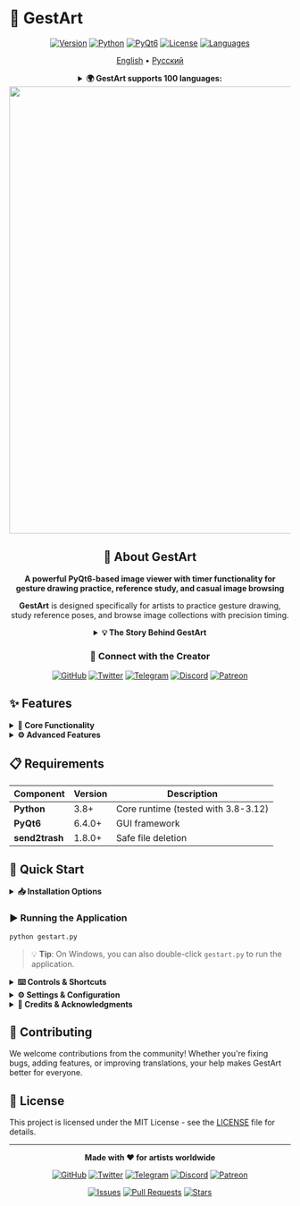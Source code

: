 # 🎨 GestArt

<div align="center">

[![Version](https://img.shields.io/badge/version-0.9.8-blue.svg)](https://github.com/LeonWGal/gestart/releases)
[![Python](https://img.shields.io/badge/python-3.8+-green.svg)](https://python.org)
[![PyQt6](https://img.shields.io/badge/PyQt6-6.4+-orange.svg)](https://pypi.org/project/PyQt6/)
[![License](https://img.shields.io/badge/license-MIT-yellow.svg)](LICENSE)
[![Languages](https://img.shields.io/badge/languages-100-brightgreen.svg)](#language-support)

[English](README.md) • [Русский](README.ru.md)
<details>
<summary><b>🌍 GestArt supports 100 languages:</b></summary>
 **English**, **Русский**, Afrikaans, አማርኛ, العربية, Авар мацӏ, Azərbaycan, Башҡортса, Беларуская, Български, বাংলা, Буряад хэлэн, Català, Нохчийн мотт, Чӑваш чӗлхи, Čeština, Dansk, Deutsch, Ελληνικά, Español, Eesti, فارسی, Fulfulde, Suomi, Français, ગુજરાતી, Hausa, עברית, हिन्दी, Hrvatski, Kreyòl ayisyen, Magyar, Հայերեն, Bahasa Indonesia, Igbo, Íslenska, Italiano, 日本語, Basa Jawa, ქართული, Адыгэбзэ, Қазақша, ខ្មែរ, ಕನ್ನಡ, 한국어, Къарачай тил, Kurdî, Къумукъ тил, Кыргызча, Лезги чӏал, ລາວ, Lietuvių, Latviešu, Malagasy, Марий йылме, മലയാളം, Монгол, मराठी, Bahasa Melayu, မြန်မာ, नेपाली, Nederlands, Norsk, Afaan Oromoo, Ирон ӕвзаг, ਪੰਜਾਬੀ, Polski, Português, Português (Brasil), پښتو, Runa Simi, Română, Саха тыла, සිංහල, Slovenčina, Slovenščina, Shqip, Српски, Soomaali, Basa Sunda, Svenska, Kiswahili, தமிழ், తెలుగు, ไทย, Türkmen, Tagalog, Türkçe, Татарча, Тоҷикӣ, Удмурт кыл, Uyghur, Українська, اردو, O'zbekcha, Tiếng Việt, Yorùbá, 中文 (简体), 中文 (繁體), IsiZulu
</details>
<img width="1200" height="800" alt="GestArt Interface" src="https://github.com/user-attachments/assets/899fd304-edfb-4c32-a378-cabf45b93ad4" />

## 🎨 About GestArt

**A powerful PyQt6-based image viewer with timer functionality for gesture drawing practice, reference study, and casual image browsing**

**GestArt** is designed specifically for artists to practice gesture drawing, study reference poses, and browse image collections with precision timing.

<details>
<summary><b>💡 The Story Behind GestArt</b></summary>

For years, I used another program for gesture drawing practice but was dissatisfied with its limitations. As someone who doesn't code, I spent months working with AI to bring this vision to life. After many iterations and challenges, we've created a robust, feature-rich application that's now completely open-source and free for everyone to use, modify, and distribute.

</details>

### 🌟 Connect with the Creator

[![GitHub](https://img.shields.io/badge/GitHub-LeonWGal-black?logo=github)](https://github.com/LeonWGal)
[![Twitter](https://img.shields.io/badge/Twitter-@LeonWGal-blue?logo=twitter)](https://twitter.com/LeonWGal)
[![Telegram](https://img.shields.io/badge/Telegram-@LeonWGal-blue?logo=telegram)](https://t.me/LeonWGal)
[![Discord](https://img.shields.io/badge/Discord-Join%20Server-purple?logo=discord)](https://discord.gg/yHrQBTUaGr)
[![Patreon](https://img.shields.io/badge/Patreon-Support%20Me-orange?logo=patreon)](https://patreon.com/LeonWGal)

</div>

## ✨ Features

<details>
<summary><b>🎯 Core Functionality</b></summary>

- ⏱️ **Customizable timer** for image display (1-900 seconds, unlimited mode)
- 🖼️ **Multiple image formats** (PNG, JPG, JPEG, BMP, GIF, WEBP, TIFF, ICO, SVG, HEIC, HEIF)
- 📁 **Recursive folder scanning** with progress indication
- 📚 **Viewed images history** with session tracking
- 🎨 **Image effects** (B/W filter, flip, 90° rotation)
- 🔍 **Image zoom and pan** with mouse/keyboard control
- 🌐 **100 languages support** with complete interface translations

</details>

<details>
<summary><b>⚙️ Advanced Features</b></summary>

- ⏸️ **Configurable breaks** between sessions (1-60 minutes)
- 🎨 **9 beautiful themes** (System, Dark, Light, Calcite, Charoite, Emerald, Jasper, Ruby, Sapphire)
- 🎭 **Modern UI** with smooth transitions and animations
- 🖱️ **Drag and drop folder** support with preview mode
- 🖥️ **Full-screen support**
- ⚡ **Asynchronous image loading** with memory-efficient caching
- 📊 **Folder statistics tracking**
- 📋 **Image copy to clipboard** functionality
- 🗑️ **Trash functionality** with confirmation dialog
- 🔊 **Timer sound effects** with volume control
- 📐 **Customizable grid** with dual-color lines
- 🔔 **Session completion notifications**

</details>

## 📋 Requirements

| Component | Version | Description |
|-----------|---------|-------------|
| **Python** | 3.8+ | Core runtime (tested with 3.8-3.12) |
| **PyQt6** | 6.4.0+ | GUI framework |
| **send2trash** | 1.8.0+ | Safe file deletion |

## 🚀 Quick Start

<details>
<summary><b>📥 Installation Options</b></summary>

#### Option 1: Clone Repository
```bash
git clone https://github.com/LeonWGal/gestart.git
cd gestart
pip install -r requirements.txt
```

#### Option 2: Direct Download
1. Download the latest release from [Releases](https://github.com/LeonWGal/gestart/releases)
2. Extract the archive
3. Install dependencies: `pip install PyQt6 send2trash`

</details>

### ▶️ Running the Application
```bash
python gestart.py
```

> 💡 **Tip**: On Windows, you can also double-click `gestart.py` to run the application.

<details>
<summary><b>⌨️ Controls & Shortcuts</b></summary>

### 🎮 Keyboard Shortcuts

| Key | Action | Description |
|-----|--------|-------------|
| `←/→` | **Navigate** | Previous/Next image |
| `Space` | **Control** | Pause/Resume or Start new session |
| `S` | **Skip** | Skip current image |
| `O` | **Open** | Open file in system viewer |
| `C` | **Copy** | Copy image to clipboard |
| `G` | **Grid** | Toggle grid overlay |
| `Delete` | **Delete** | Move to trash |
| `B` | **Filter** | Black & White filter |
| `V` | **Flip** | Flip vertically |
| `H` | **Flip** | Flip horizontally |
| `R` | **Rotate** | Rotate 90° |
| `Backspace` | **Reset** | Reset image transformations |
| `T` | **Timer** | Show/Hide timer |
| `A` | **Always on Top** | Toggle always on top |
| `Ctrl+,` | **Settings** | Open settings dialog |
| `Ctrl++` | **Zoom In** | Increase zoom level |
| `Ctrl+-` | **Zoom Out** | Decrease zoom level |
| `Ctrl+0` | **Reset Zoom** | Reset to original size |

### 🖱️ Mouse Controls

| Action | Description |
|--------|-------------|
| **Left Click + Drag** | Pan image when zoomed |
| **Mouse Wheel** | Zoom in/out at cursor position |
| **Right Click** | Context menu (if available) |

</details>

<details>
<summary><b>⚙️ Settings & Configuration</b></summary>

### 📁 Data Storage
All settings and data are stored in the `~/.gestart/` folder:
- `settings.json` - Application settings and preferences
- `history.json` - Viewed images history and sessions
- `folder_stats.json` - Folder viewing statistics and analytics

### 🎛️ Available Settings
- **Display time per image**: 1-900 seconds (with unlimited option)
- **Number of images per session**: 1-900 images (with unlimited option)
- **Break duration**: 1-60 minutes between sessions
- **Timer sound volume**: 0-100% audio control
- **Theme selection**: 9 beautiful themes
- **Language selection**: 100 languages with instant switching
- **Timer position**: Left, Center, or Right alignment
- **Grid settings**: 1-3 horizontal/vertical lines with dual-color support
- **Always on top**: Keep window above other applications

</details>

<details>
<summary><b>👥 Credits & Acknowledgments</b></summary>

| Role | Contributor | Description |
|------|-------------|-------------|
| **🎨 Concept & Design** | LeonWGal | Original idea and user experience design |
| **💻 Development** | Cursor (AI) | Code implementation and technical development |
| **🔊 Audio** | Mixkit (Website) | Countdown sound effects and audio assets |
| **🎯 Icons** | Tabler (Website) | UI icons and visual elements |

</details>

## 🤝 Contributing

We welcome contributions from the community! Whether you're fixing bugs, adding features, or improving translations, your help makes GestArt better for everyone.

## 📄 License

This project is licensed under the MIT License - see the [LICENSE](LICENSE) file for details.

---

<div align="center">

**Made with ❤️ for artists worldwide**

[![GitHub](https://img.shields.io/badge/GitHub-Repository-black?logo=github)](https://github.com/LeonWGal/gestart)
[![Twitter](https://img.shields.io/badge/Twitter-Follow-blue?logo=twitter)](https://twitter.com/LeonWGal)
[![Telegram](https://img.shields.io/badge/Telegram-Join-blue?logo=telegram)](https://t.me/LeonWGal)
[![Discord](https://img.shields.io/badge/Discord-Join-purple?logo=discord)](https://discord.gg/yHrQBTUaGr)
[![Patreon](https://img.shields.io/badge/Patreon-Support-orange?logo=patreon)](https://patreon.com/LeonWGal)

[![Issues](https://img.shields.io/badge/Issues-Report%20Bug-red?logo=github)](https://github.com/LeonWGal/gestart/issues)
[![Pull Requests](https://img.shields.io/badge/PRs-Welcome-green?logo=github)](https://github.com/LeonWGal/gestart/pulls)
[![Stars](https://img.shields.io/badge/Stars-⭐-yellow?logo=github)](https://github.com/LeonWGal/gestart/stargazers)

</div>
